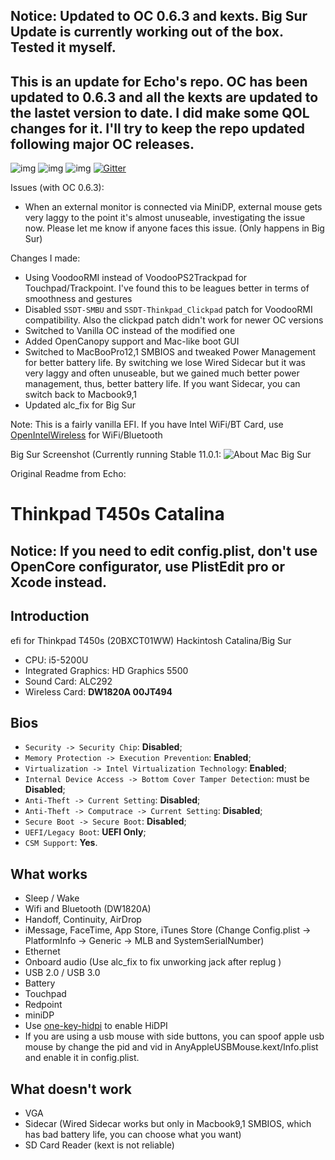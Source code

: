 ## Notice: Updated to OC 0.6.3 and kexts. Big Sur Update is currently working out of the box. Tested it myself. 
## This is an update for Echo's repo. OC has been updated to 0.6.3 and all the kexts are updated to the lastet version to date. I did make some QOL changes for it. I'll try to keep the repo updated following major OC releases. 
![img](https://img.shields.io/github/last-commit/i3p9/Hackintosh-Catalina-Opencore-Lenovo-T450s-efi.svg?color=green&label=last-commit) ![img](https://img.shields.io/badge/macOS%20support-catalina--bigsur-blue) ![img](https://img.shields.io/badge/Opencore%20version-0.6.3-red) [![Gitter](https://badges.gitter.im/ThinkPad-Hackintosh/t450s.svg)](https://gitter.im/ThinkPad-Hackintosh/t450s?utm_source=badge&utm_medium=badge&utm_campaign=pr-badge)

Issues (with OC 0.6.3):
* When an external monitor is connected via MiniDP, external mouse gets very laggy to the point it's almost unuseable, investigating the issue now. Please let me know if anyone faces this issue. (Only happens in Big Sur)

Changes I made:
* Using VoodooRMI instead of VoodooPS2Trackpad for Touchpad/Trackpoint. I've found this to be leagues better in terms of smoothness and gestures
* Disabled `SSDT-SMBU` and `SSDT-Thinkpad_Clickpad` patch for VoodooRMI compatibility. Also the clickpad patch didn't work for newer OC versions
* Switched to  Vanilla OC instead of the modified one
* Added OpenCanopy support and Mac-like boot GUI
* Switched to MacBooPro12,1 SMBIOS and tweaked Power Management for better battery life. By switching we lose Wired Sidecar but it was very laggy and often unuseable, but we gained much better power management, thus, better battery life. If you want Sidecar, you can switch back to Macbook9,1
* Updated alc_fix for Big Sur

Note: This is a fairly vanilla EFI. If you have Intel WiFi/BT Card, use [OpenIntelWireless](https://github.com/OpenIntelWireless) for WiFi/Bluetooth

Big Sur Screenshot (Currently running Stable 11.0.1:
![About Mac Big Sur](https://i.imgur.com/7PHmsEm.png)

Original Readme from Echo: 
# Thinkpad T450s Catalina

## Notice: If you need to edit config.plist, don't use OpenCore configurator, use PlistEdit pro or Xcode instead.

## Introduction

efi for Thinkpad T450s (20BXCT01WW) Hackintosh Catalina/Big Sur

- CPU: i5-5200U
- Integrated Graphics: HD Graphics 5500
- Sound Card: ALC292
- Wireless Card: **DW1820A 00JT494** 

## Bios

- `Security -> Security Chip`: **Disabled**;
- `Memory Protection -> Execution Prevention`: **Enabled**;
- `Virtualization -> Intel Virtualization Technology`: **Enabled**;
- `Internal Device Access -> Bottom Cover Tamper Detection`: must be **Disabled**;
- `Anti-Theft -> Current Setting`: **Disabled**;
- `Anti-Theft -> Computrace -> Current Setting`: **Disabled**;
- `Secure Boot -> Secure Boot`: **Disabled**;
- `UEFI/Legacy Boot`: **UEFI Only**;
- `CSM Support`: **Yes**.

## What works

- Sleep / Wake
- Wifi and Bluetooth (DW1820A)
- Handoff, Continuity, AirDrop
- iMessage, FaceTime, App Store, iTunes Store (Change Config.plist -> PlatformInfo -> Generic -> MLB and SystemSerialNumber)
- Ethernet
- Onboard audio (Use alc_fix to fix unworking jack after replug )
- USB 2.0 / USB 3.0
- Battery
- Touchpad
- Redpoint
- miniDP
- Use [one-key-hidpi](https://github.com/daliansky/XiaoMi-Pro-Hackintosh/blob/master/one-key-hidpi) to enable HiDPI
- If you are using a usb mouse with side buttons, you can spoof apple usb mouse by change the pid and vid in AnyAppleUSBMouse.kext/Info.plist and enable it in config.plist.

## What doesn't work

- VGA
- Sidecar (Wired Sidecar works but only in Macbook9,1 SMBIOS, which has bad battery life, you can choose what you want)
- SD Card Reader (kext is not reliable)
